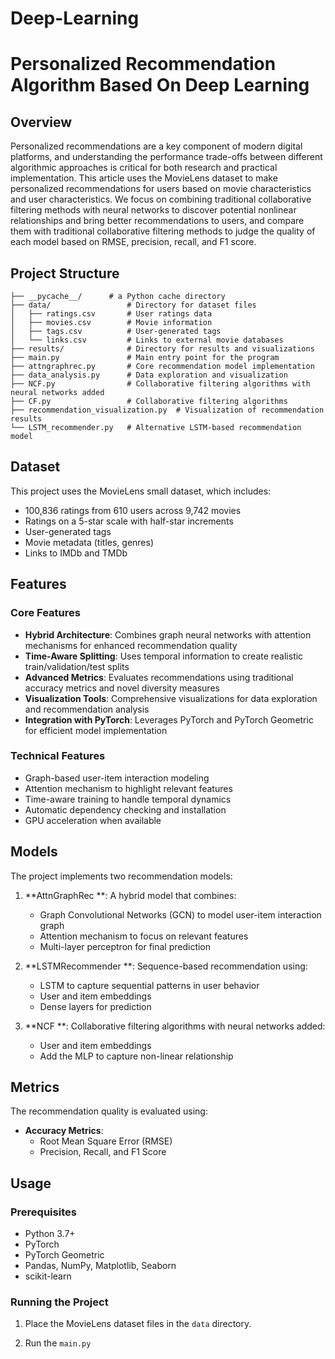# Deep-Learning
# Personalized Recommendation Algorithm Based On Deep Learning

## Overview

Personalized recommendations are a key component of modern digital platforms, and understanding the performance trade-offs between different algorithmic approaches is critical for both research and practical implementation. This article uses the MovieLens dataset to make personalized recommendations for users based on movie characteristics and user characteristics. We focus on combining traditional collaborative filtering methods with neural networks to discover potential nonlinear relationships and bring better recommendations to users, and compare them with traditional collaborative filtering methods to judge the quality of each model based on RMSE, precision, recall, and F1 score.

## Project Structure

```
├── __pycache__/      # a Python cache directory
├── data/                 # Directory for dataset files
│   ├── ratings.csv       # User ratings data
│   ├── movies.csv        # Movie information 
│   ├── tags.csv          # User-generated tags
│   └── links.csv         # Links to external movie databases
├── results/              # Directory for results and visualizations
├── main.py               # Main entry point for the program
├── attngraphrec.py       # Core recommendation model implementation
├── data_analysis.py      # Data exploration and visualization 
├── NCF.py                # Collaborative filtering algorithms with neural networks added
├── CF.py                 # Collaborative filtering algorithms
├── recommendation_visualization.py  # Visualization of recommendation results
└── LSTM_recommender.py   # Alternative LSTM-based recommendation model
```

## Dataset

This project uses the MovieLens small dataset, which includes:
- 100,836 ratings from 610 users across 9,742 movies
- Ratings on a 5-star scale with half-star increments
- User-generated tags
- Movie metadata (titles, genres)
- Links to IMDb and TMDb 

## Features

### Core Features
- **Hybrid Architecture**: Combines graph neural networks with attention mechanisms for enhanced recommendation quality
- **Time-Aware Splitting**: Uses temporal information to create realistic train/validation/test splits
- **Advanced Metrics**: Evaluates recommendations using traditional accuracy metrics and novel diversity measures
- **Visualization Tools**: Comprehensive visualizations for data exploration and recommendation analysis
- **Integration with PyTorch**: Leverages PyTorch and PyTorch Geometric for efficient model implementation

### Technical Features
- Graph-based user-item interaction modeling
- Attention mechanism to highlight relevant features
- Time-aware training to handle temporal dynamics
- Automatic dependency checking and installation
- GPU acceleration when available

## Models

The project implements two recommendation models:

1. **AttnGraphRec **: A hybrid model that combines:
   - Graph Convolutional Networks (GCN) to model user-item interaction graph
   - Attention mechanism to focus on relevant features
   - Multi-layer perceptron for final prediction

2. **LSTMRecommender **: Sequence-based recommendation using:
   - LSTM to capture sequential patterns in user behavior
   - User and item embeddings
   - Dense layers for prediction

3. **NCF **: Collaborative filtering algorithms with neural networks added:
   - User and item embeddings
   - Add the MLP to capture non-linear relationship

## Metrics

The recommendation quality is evaluated using:

- **Accuracy Metrics**:
  - Root Mean Square Error (RMSE)
  - Precision, Recall, and F1 Score


## Usage

### Prerequisites
- Python 3.7+
- PyTorch
- PyTorch Geometric
- Pandas, NumPy, Matplotlib, Seaborn
- scikit-learn


### Running the Project

1. Place the MovieLens dataset files in the `data` directory.

2. Run the  `main.py` 
```


